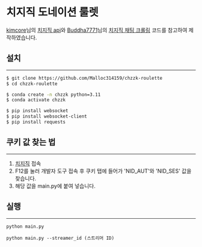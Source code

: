 # 치지직 도네이션 룰렛

[kimcore](https://github.com/kimcore)님의 [치지직 api](https://github.com/kimcore/chzzk)와 [Buddha7771](https://github.com/Buddha7771)님의 [치지직 채팅 크롤링](https://github.com/Buddha7771/ChzzkChat) 코드를 참고하여 제작하였습니다.

## 설치

---
```bash
$ git clone https://github.com/Malloc314159/chzzk-roulette
$ cd chzzk-roulette

$ conda create -n chzzk python=3.11
$ conda activate chzzk

$ pip install websocket
$ pip install websocket-client
$ pip install requests
```

## 쿠키 값 찾는 법

---
1. [치지직](https://chzzk.naver.com) 접속
2. F12를 눌러 개발자 도구 접속 후 쿠키 탭에 들어가 'NID_AUT'와 'NID_SES' 값을 찾습니다.
3. 해당 값을 main.py에 붙여 넣습니다.

## 실행

---
```commandline
python main.py

python main.py --streamer_id (스트리머 ID)
```
